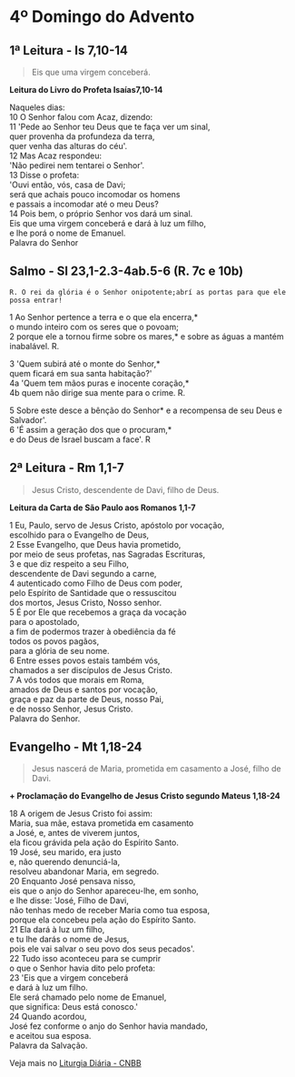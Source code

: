 # 4º Domingo do Advento

## 1ª Leitura - Is 7,10-14

> Eis que uma virgem conceberá.

**Leitura do Livro do Profeta Isaías7,10-14**

Naqueles dias:    
10 O Senhor falou com Acaz, dizendo:    
11 'Pede ao Senhor teu Deus que te faça ver um sinal,   
 quer provenha da profundeza da terra,   
 quer venha das alturas do céu'.    
12 Mas Acaz respondeu:   
 'Não pedirei nem tentarei o Senhor'.    
13 Disse o profeta:   
 'Ouvi então, vós, casa de Davi;   
 será que achais pouco incomodar os homens   
 e passais a incomodar até o meu Deus?    
14 Pois bem, o próprio Senhor vos dará um sinal.   
 Eis que uma virgem conceberá e dará à luz um filho,   
 e lhe porá o nome de Emanuel.   
 Palavra do Senhor

## Salmo - Sl 23,1-2.3-4ab.5-6 (R. 7c e 10b)

`R. O rei da glória é o Senhor onipotente;abrí as portas para que ele possa entrar!`

1 Ao Senhor pertence a terra e o que ela encerra,*  
 o mundo inteiro com os seres que o povoam;    
2 porque ele a tornou firme sobre os mares,* 
 e sobre as águas a mantém inabalável. R.   
  
3 'Quem subirá até o monte do Senhor,*   
 quem ficará em sua santa habitação?'    
4a 'Quem tem mãos puras e inocente coração,*     
4b quem não dirige sua  mente para o crime.  R. 
 
5 Sobre este desce a bênção do Senhor* 
 e a recompensa de seu Deus e Salvador'.    
6 'É assim a geração dos que o procuram,*    
 e do Deus de Israel buscam a face'. R

## 2ª Leitura - Rm 1,1-7

> Jesus Cristo, descendente de Davi, filho de Deus.

**Leitura da Carta de São Paulo aos Romanos 1,1-7**

1 Eu, Paulo, servo de Jesus Cristo, apóstolo por vocação,   
 escolhido para o Evangelho de Deus,    
2 Esse Evangelho, que Deus havia prometido,   
 por meio de seus profetas, nas Sagradas Escrituras,    
3 e que diz respeito a seu Filho,   
 descendente de Davi segundo a carne,    
4 autenticado como Filho de Deus com poder,   
 pelo Espírito de Santidade que o ressuscitou    
 dos mortos, Jesus Cristo, Nosso senhor.    
5 É por Ele que recebemos a graça da vocação    
 para o apostolado,   
 a fim de podermos trazer à obediência da fé   
 todos os povos pagãos,   
 para a glória de seu nome.    
6 Entre esses povos estais também vós,   
 chamados a ser discípulos de Jesus Cristo.    
7 A vós todos que morais em Roma,   
 amados de Deus e santos por vocação,   
 graça e paz da parte de Deus, nosso Pai,   
 e de nosso Senhor, Jesus Cristo.   
 Palavra do Senhor.

## Evangelho - Mt 1,18-24

> Jesus nascerá de Maria, prometida em casamento a José, filho de Davi.

**+ Proclamação do Evangelho de Jesus Cristo segundo Mateus 1,18-24**

18 A origem de Jesus Cristo foi assim:   
 Maria, sua mãe, estava prometida em casamento    
 a José, e, antes de viverem juntos,   
 ela ficou grávida pela ação do Espírito Santo.    
19 José, seu marido, era justo   
 e, não querendo denunciá-la,   
 resolveu abandonar Maria, em segredo.    
20 Enquanto José pensava nisso,   
 eis que o anjo do Senhor apareceu-lhe, em sonho,   
 e lhe disse: 'José, Filho de Davi,   
 não tenhas medo de receber Maria como tua esposa,   
 porque ela concebeu pela ação do Espírito Santo.    
21 Ela dará à luz um filho,   
 e tu lhe darás o nome de Jesus,   
 pois ele vai salvar o seu povo dos seus pecados'.    
22 Tudo isso aconteceu para se cumprir   
 o que o Senhor havia dito pelo profeta:    
23 'Eis que a virgem conceberá   
 e dará à luz um filho.   
 Ele será chamado pelo nome de Emanuel,   
 que significa: Deus está conosco.'    
24 Quando acordou,   
 José fez conforme o anjo do Senhor havia mandado,   
 e aceitou sua esposa.   
 Palavra da Salvação.

Veja mais no [Liturgia Diária - CNBB](http://liturgiadiaria.cnbb.org.br/app/user/user/UserView.php?ano=2016&mes=12&dia=18)